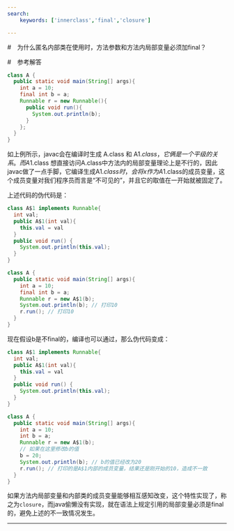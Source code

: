 ```yaml
---
search:
    keywords: ['innerclass','final','closure']

---
```



#　为什么匿名内部类在使用时，方法参数和方法内局部变量必须加final？
 
#　参考解答

```java
class A {
  public static void main(String[] args){
    int a = 10;
    final int b = a;
    Runnable r = new Runnable(){
      public void run(){
        System.out.println(b);
      }
    };
  }
}
```

如上例所示，javac会在编译时生成 A.class 和 A$1.class，它俩是一个平级的关系。
而A$1.class 想直接访问A.class中方法内的局部变量理论上是不行的，因此javac做了一点手脚，它编译生成A$1.class时，会将x作为A$1.class的成员变量，这个成员变量对我们程序员而言是“不可见的”，并且它的取值在一开始就被固定了。

上述代码的伪代码是：
```java
class A$1 implements Runnable{
  int val;
  public A$1(int val){
    this.val = val
  } 
  public void run() {
    System.out.println(this.val);
  }
}

class A {
  public static void main(String[] args){
    int a = 10;
    final int b = a;
    Runnable r = new A$1(b);
    System.out.println(b); // 打印10
    r.run(); // 打印10
  }
}
```

现在假设b是不final的，编译也可以通过，那么伪代码变成：
```java
class A$1 implements Runnable{
  int val;
  public A$1(int val){
    this.val = val
  } 
  public void run() {
    System.out.println(this.val);
  }
}

class A {
  public static void main(String[] args){
    int a = 10;
    int b = a;
    Runnable r = new A$1(b); 
    // 如果在这里修改b的值
    b = 20;
    System.out.println(b); // b的值已经改为20
    r.run(); // 打印的是A$1内部的成员变量，结果还是刚开始的10，造成不一致
  }
}
```

如果方法内局部变量和内部类的成员变量能够相互感知改变，这个特性实现了，称之为`closure`，而java偷懒没有实现，就在语法上规定引用的局部变量必须是final的，避免上述的不一致情况发生。


---